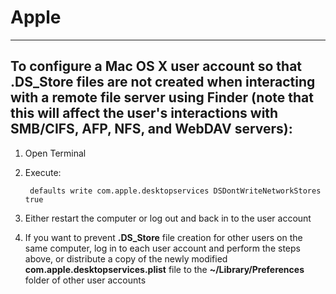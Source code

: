 # Apple
----------

## To configure a Mac OS X user account so that .DS_Store files are not created when interacting with a remote file server using Finder (note that this will affect the user's interactions with SMB/CIFS, AFP, NFS, and WebDAV servers):

1. Open Terminal

2. Execute:

        defaults write com.apple.desktopservices DSDontWriteNetworkStores true

3. Either restart the computer or log out and back in to the user account

4. If you want to prevent **.DS_Store** file creation for other users on the same computer, log in to each user account and perform the steps above, or distribute a copy of the newly modified **com.apple.desktopservices.plist** file to the **~/Library/Preferences** folder of other user accounts
